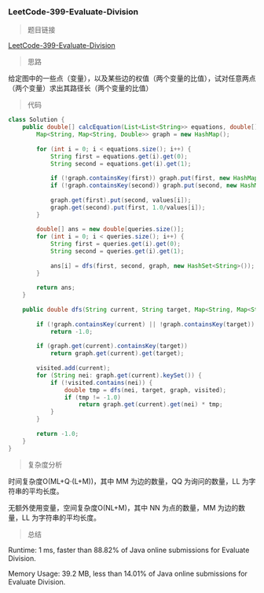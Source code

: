### LeetCode-399-Evaluate-Division

> 题目链接

[LeetCode-399-Evaluate-Division](https://leetcode.com/problems/evaluate-division/)

> 思路

给定图中的一些点（变量），以及某些边的权值（两个变量的比值），试对任意两点（两个变量）求出其路径长（两个变量的比值）

> 代码

```java
class Solution {
    public double[] calcEquation(List<List<String>> equations, double[] values, List<List<String>> queries) {
        Map<String, Map<String, Double>> graph = new HashMap();
        
        for (int i = 0; i < equations.size(); i++) {
            String first = equations.get(i).get(0);
            String second = equations.get(i).get(1);
            
            if (!graph.containsKey(first)) graph.put(first, new HashMap<String, Double>());
            if (!graph.containsKey(second)) graph.put(second, new HashMap<String, Double>());
            
            graph.get(first).put(second, values[i]);
            graph.get(second).put(first, 1.0/values[i]);
        }
        
        double[] ans = new double[queries.size()];
        for (int i = 0; i < queries.size(); i++) {
            String first = queries.get(i).get(0);
            String second = queries.get(i).get(1);
            
            ans[i] = dfs(first, second, graph, new HashSet<String>());            
        }
        
        return ans;
    }
    
    public double dfs(String current, String target, Map<String, Map<String, Double>> graph, Set<String> visited) {
        
        if (!graph.containsKey(current) || !graph.containsKey(target))
            return -1.0;
        
        if (graph.get(current).containsKey(target))
            return graph.get(current).get(target);
        
        visited.add(current);
        for (String nei: graph.get(current).keySet()) {
            if (!visited.contains(nei)) {
                double tmp = dfs(nei, target, graph, visited);
                if (tmp != -1.0)
                    return graph.get(current).get(nei) * tmp;
            }
        }
        
        return -1.0;
    }
}
```

> 复杂度分析

时间复杂度O(ML+Q⋅(L+M))，其中 MM 为边的数量，QQ 为询问的数量，LL 为字符串的平均长度。

无额外使用变量，空间复杂度O(NL+M)，其中 NN 为点的数量，MM 为边的数量，LL 为字符串的平均长度。

> 总结

Runtime: 1 ms, faster than 88.82% of Java online submissions for Evaluate Division.

Memory Usage: 39.2 MB, less than 14.01% of Java online submissions for Evaluate Division.
